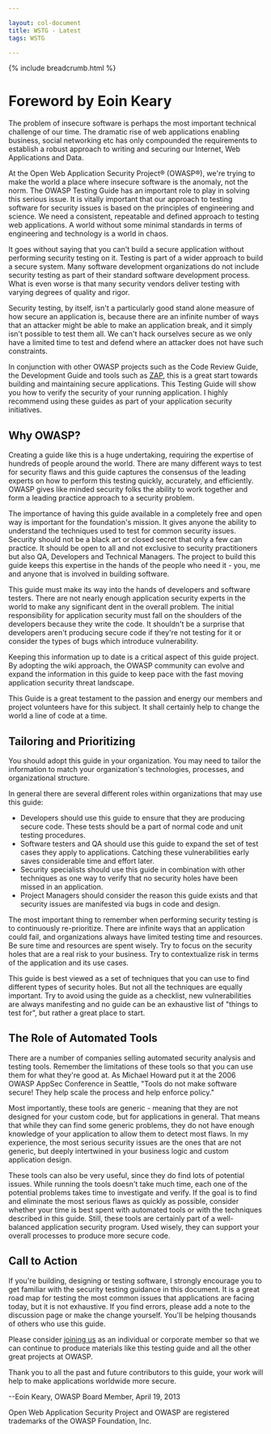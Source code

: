 ```yaml
---

layout: col-document
title: WSTG - Latest
tags: WSTG

---
```


{% include breadcrumb.html %}
# Foreword by Eoin Keary

The problem of insecure software is perhaps the most important technical challenge of our time. The dramatic rise of web applications enabling business, social networking etc has only compounded the requirements to establish a robust approach to writing and securing our Internet, Web Applications and Data.

At the Open Web Application Security Project® (OWASP®), we're trying to make the world a place where insecure software is the anomaly, not the norm. The OWASP Testing Guide has an important role to play in solving this serious issue. It is vitally important that our approach to testing software for security issues is based on the principles of engineering and science. We need a consistent, repeatable and defined approach to testing web applications. A world without some minimal standards in terms of engineering and technology is a world in chaos.

It goes without saying that you can't build a secure application without performing security testing on it. Testing is part of a wider approach to build a secure system. Many software development organizations do not include security testing as part of their standard software development process. What is even worse is that many security vendors deliver testing with varying degrees of quality and rigor.

Security testing, by itself, isn't a particularly good stand alone measure of how secure an application is, because there are an infinite number of ways that an attacker might be able to make an application break, and it simply isn't possible to test them all. We can't hack ourselves secure as we only have a limited time to test and defend where an attacker does not have such constraints.

In conjunction with other OWASP projects such as the Code Review Guide, the Development Guide and tools such as [ZAP](https://www.zaproxy.org/), this is a great start towards building and maintaining secure applications. This Testing Guide will show you how to verify the security of your running application. I highly recommend using these guides as part of your application security initiatives.

## Why OWASP?

Creating a guide like this is a huge undertaking, requiring the expertise of hundreds of people around the world. There are many different ways to test for security flaws and this guide captures the consensus of the leading experts on how to perform this testing quickly, accurately, and efficiently. OWASP gives like minded security folks the ability to work together and form a leading practice approach to a security problem.

The importance of having this guide available in a completely free and open way is important for the foundation's mission. It gives anyone the ability to understand the techniques used to test for common security issues. Security should not be a black art or closed secret that only a few can practice. It should be open to all and not exclusive to security practitioners but also QA, Developers and Technical Managers. The project to build this guide keeps this expertise in the hands of the people who need it - you, me and anyone that is involved in building software.

This guide must make its way into the hands of developers and software testers. There are not nearly enough application security experts in the world to make any significant dent in the overall problem. The initial responsibility for application security must fall on the shoulders of the developers because they write the code. It shouldn't be a surprise that developers aren't producing secure code if they're not testing for it or consider the types of bugs which introduce vulnerability.

Keeping this information up to date is a critical aspect of this guide project. By adopting the wiki approach, the OWASP community can evolve and expand the information in this guide to keep pace with the fast moving application security threat landscape.

This Guide is a great testament to the passion and energy our members and project volunteers have for this subject. It shall certainly help to change the world a line of code at a time.

## Tailoring and Prioritizing

You should adopt this guide in your organization. You may need to tailor the information to match your organization's technologies, processes, and organizational structure.

In general there are several different roles within organizations that may use this guide:

- Developers should use this guide to ensure that they are producing secure code. These tests should be a part of normal code and unit testing procedures.
- Software testers and QA should use this guide to expand the set of test cases they apply to applications. Catching these vulnerabilities early saves considerable time and effort later.
- Security specialists should use this guide in combination with other techniques as one way to verify that no security holes have been missed in an application.
- Project Managers should consider the reason this guide exists and that security issues are manifested via bugs in code and design.

The most important thing to remember when performing security testing is to continuously re-prioritize. There are infinite ways that an application could fail, and organizations always have limited testing time and resources. Be sure time and resources are spent wisely. Try to focus on the security holes that are a real risk to your business. Try to contextualize risk in terms of the application and its use cases.

This guide is best viewed as a set of techniques that you can use to find different types of security holes. But not all the techniques are equally important. Try to avoid using the guide as a checklist, new vulnerabilities are always manifesting and no guide can be an exhaustive list of "things to test for", but rather a great place to start.

## The Role of Automated Tools

There are a number of companies selling automated security analysis and testing tools. Remember the limitations of these tools so that you can use them for what they're good at. As Michael Howard put it at the 2006 OWASP AppSec Conference in Seattle, "Tools do not make software secure! They help scale the process and help enforce policy."

Most importantly, these tools are generic - meaning that they are not designed for your custom code, but for applications in general. That means that while they can find some generic problems, they do not have enough knowledge of your application to allow them to detect most flaws. In my experience, the most serious security issues are the ones that are not generic, but deeply intertwined in your business logic and custom application design.

These tools can also be very useful, since they do find lots of potential issues. While running the tools doesn't take much time, each one of the potential problems takes time to investigate and verify. If the goal is to find and eliminate the most serious flaws as quickly as possible, consider whether your time is best spent with automated tools or with the techniques described in this guide. Still, these tools are certainly part of a well-balanced application security program. Used wisely, they can support your overall processes to produce more secure code.

## Call to Action

If you're building, designing or testing software, I strongly encourage you to get familiar with the security testing guidance in this document. It is a great road map for testing the most common issues that applications are facing today, but it is not exhaustive. If you find errors, please add a note to the discussion page or make the change yourself. You'll be helping thousands of others who use this guide.

Please consider [joining us](https://owasp.org/membership/) as an individual or corporate member so that we can continue to produce materials like this testing guide and all the other great projects at OWASP.

Thank you to all the past and future contributors to this guide, your work will help to make applications worldwide more secure.

--Eoin Keary, OWASP Board Member, April 19, 2013

Open Web Application Security Project and OWASP are registered trademarks of the OWASP Foundation, Inc.
